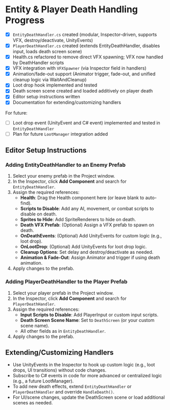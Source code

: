 # Entity & Player Death Handling Progress

- [x] `EntityDeathHandler.cs` created (modular, Inspector-driven, supports VFX, destroy/deactivate, UnityEvents)
- [x] `PlayerDeathHandler.cs` created (extends EntityDeathHandler, disables input, loads death screen scene)
- [x] Health.cs refactored to remove direct VFX spawning; VFX now handled by DeathHandler scripts
- [x] VFX integration with `VFXSpawner` (via Inspector field in handlers)
- [x] Animation/fade-out support (Animator trigger, fade-out, and unified cleanup logic via WaitAndCleanup)
- [x] Loot drop hook implemented and tested
- [X] Death screen scene created and loaded additively on player death
- [x] Editor setup instructions written
- [x] Documentation for extending/customizing handlers

For future:

- [ ] Loot drop event (UnityEvent and C# event) implemented and tested in `EntityDeathHandler`
- [ ] Plan for future `LootManager` integration added

## Editor Setup Instructions

### Adding EntityDeathHandler to an Enemy Prefab
1. Select your enemy prefab in the Project window.
2. In the Inspector, click **Add Component** and search for `EntityDeathHandler`.
3. Assign the required references:
   - **Health**: Drag the Health component here (or leave blank to auto-find).
   - **Scripts to Disable**: Add any AI, movement, or combat scripts to disable on death.
   - **Sprites to Hide**: Add SpriteRenderers to hide on death.
   - **Death VFX Prefab**: (Optional) Assign a VFX prefab to spawn on death.
   - **OnDeathEvents**: (Optional) Add UnityEvents for custom logic (e.g., loot drop).
   - **OnLootDrop**: (Optional) Add UnityEvents for loot drop logic.
   - **Cleanup Options**: Set delay and destroy/deactivate as needed.
   - **Animation & Fade-Out**: Assign Animator and trigger if using death animation.
4. Apply changes to the prefab.

### Adding PlayerDeathHandler to the Player Prefab
1. Select your player prefab in the Project window.
2. In the Inspector, click **Add Component** and search for `PlayerDeathHandler`.
3. Assign the required references:
   - **Input Scripts to Disable**: Add PlayerInput or custom input scripts.
   - **Death Screen Scene Name**: Set to `DeathScreen` (or your custom scene name).
   - All other fields as in `EntityDeathHandler`.
4. Apply changes to the prefab.

## Extending/Customizing Handlers
- Use UnityEvents in the Inspector to hook up custom logic (e.g., loot drops, UI transitions) without code changes.
- Subscribe to C# events in code for more advanced or centralized logic (e.g., a future LootManager).
- To add new death effects, extend `EntityDeathHandler` or `PlayerDeathHandler` and override `HandleDeath()`.
- For UI/scene changes, update the DeathScreen scene or load additional scenes as needed.
